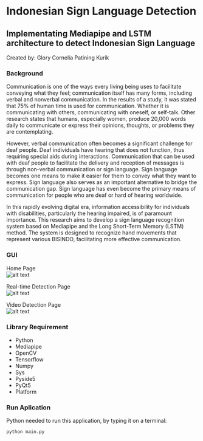 # Indonesian Sign Language Detection
## Implementating Mediapipe and LSTM architecture to detect Indonesian Sign Language
Created by: Glory Cornelia Patining Kurik

### Background
Communication is one of the ways every living being uses to facilitate conveying what they feel; communication itself 
has many forms, including verbal and nonverbal communication. In the results of a study, it was stated that 
75% of human time is used for communication. Whether it is communicating with others, communicating with oneself, or 
self-talk. Other research states that humans, especially women, produce 20,000 words daily to communicate or
express their opinions, thoughts, or problems they are contemplating.

However, verbal communication often becomes a significant challenge for deaf people. Deaf individuals have 
hearing that does not function, thus requiring special aids during interactions.
Communication that can be used with deaf people to facilitate the delivery and reception of messages is through 
non-verbal communication or sign language. Sign language becomes one means to make it easier for them to convey what 
they want to express. Sign language also serves as an important alternative to bridge the communication gap. Sign 
language has even become the primary means of communication for people who are deaf or hard of hearing worldwide.

In this rapidly evolving digital era, information accessibility for individuals with disabilities, 
particularly the hearing impaired, is of paramount importance. This research aims to develop a sign 
language recognition system based on Mediapipe and the Long Short-Term Memory (LSTM) method. 
The system is designed to recognize hand movements that represent various BISINDO, 
facilitating more effective communication.

### GUI
Home Page  
![alt text](https://github.com/glorycornelia/Indonesian_Sign_Language_Detection/images/blob/main/Home_Page.png?raw=true)

Real-time Detection Page  
![alt text](https://github.com/glorycornelia/Indonesian_Sign_Language_Detection/images/blob/main/Real-time_Page.png?raw=true)

Video Detection Page  
![alt text](https://github.com/glorycornelia/Indonesian_Sign_Language_Detection/images/blob/main/Video_Page.png?raw=true)

### Library Requirement
- Python
- Mediapipe
- OpenCV
- Tensorflow
- Numpy 
- Sys
- Pyside5
- PyQt5
- Platform

### Run Aplication
Python needed to run this application, by typing it on a terminal:

```
python main.py
```